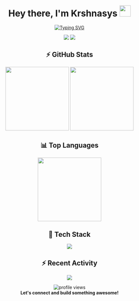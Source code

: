 <!-- Header with typing animation -->
<h1 align="center">Hey there, I'm Krshnasys <img src="https://media.giphy.com/media/hvRJCLFzcasrR4ia7z/giphy.gif" width="35" /></h1>

<p align="center">
  <a href="https://github.com/Krshnasys"><img src="https://readme-typing-svg.herokuapp.com?font=Fira+Code&weight=600&size=22&pause=1000&color=00FFCC&center=true&vCenter=true&width=600&lines=Python+Developer;Open+Source+Contributor;Telegram+Bot+Creator;Backend+Wizard+with+Flask;Forever+Learning+and+Building" alt="Typing SVG" /></a>
</p>

<!-- Socials -->
<p align="center">
  <a href="https://t.me/NxMirror"><img src="https://img.shields.io/badge/Telegram-2CA5E0?style=for-the-badge&logo=telegram&logoColor=white" /></a>
  <a href="https://github.com/Krshnasys"><img src="https://img.shields.io/github/followers/Krshnasys?label=Follow&style=for-the-badge" /></a>
</p>

<!-- GitHub Stats -->
<h2 align="center">⚡ GitHub Stats</h2>
<p align="center">
  <img src="https://github-readme-stats.vercel.app/api?username=Krshnasys&show_icons=true&theme=tokyonight&count_private=true" height="200" />
  <img src="https://github-readme-streak-stats.herokuapp.com/?user=Krshnasys&theme=tokyonight" height="200" />
</p>

<!-- Top Languages -->
<h2 align="center">📊 Top Languages</h2>
<p align="center">
  <img src="https://github-readme-stats.vercel.app/api/top-langs/?username=Krshnasys&layout=compact&theme=tokyonight" height="200" />
</p>

<!-- Tech Stack -->
<h2 align="center">🧰 Tech Stack</h2>
<p align="center">
  <img src="https://skillicons.dev/icons?i=python,flask,html,css,js,postgres,mysql,sqlite,git,linux,vscode,bash,heroku" />
</p>

<!-- GitHub Contribution Graph -->
<h2 align="center">⚡ Recent Activity</h2>
<p align="center">
  <img src="https://github-readme-activity-graph.vercel.app/graph?username=Krshnasys&theme=tokyo-night&area=true" />
</p>

<!-- Footer -->
<p align="center">
  <img src="https://komarev.com/ghpvc/?username=Krshnasys&style=flat-square&color=blue" alt="profile views" />
  <br />
  <b>Let's connect and build something awesome!</b>
</p>
